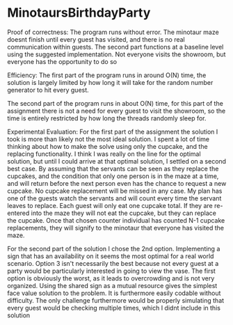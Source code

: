 # MinotaursBirthdayParty

Proof of correctness:
The program runs without error. The minotaur maze doesnt finish until every guest has visited, and there is no real communication within guests. The second part functions at a baseline level using the suggested implementation. Not everyone visits the showroom, but everyone has the opportunity to do so

Efficiency:
The first part of the program runs in around O(N) time, the solution is largely limited by how long it will take for the random number generator to hit every guest.

The second part of the program runs in about O(N) time, for this part of the assignment there is not a need for every guest to visit the showroom, so the time is entirely restricted by how long the threads randomly sleep for. 

Experimental Evaluation:
For the first part of the assignment the solution I took is more than likely not the most ideal solution. I spent a lot of time thinking about how to make the solve using only the cupcake, and the replacing functionality. I think I was really on the line for the optimal solution, but until I could arrive at that optimal solution, I settled on a second best case. By assuming that the servants can be seen as they replace the cupcakes, and the condition that only one person is in the maze at a time, and will return before the next person even has the chance to request a new cupcake. No cupcake replacement will be missed in any case. My plan has one of the guests watch the servants and will count every time the servant leaves to replace. Each guest will only eat one cupcake total. If they are re-entered into the maze they will not eat the cupcake, but they can replace the cupcake. Once that chosen counter individual has counted N-1 cupcake replacements, they will signify to the minotaur that everyone has visited the maze.

For the second part of the solution I chose the 2nd option. Implementing a sign that has an availability on it seems the most optimal for a real world scenario. Option 3 isn't necessarily the best because not every guest at a party would be particularly interested in going to view the vase. The first option is obviously the worst, as it leads to overcrowding and is not very organized. Using the shared sign as a mutual resource gives the simplest face value solution to the problem. It is furthermore easily codable without difficulty. The only challenge furthermore would be properly simulating that every guest would be checking multiple times, which I didnt include in this solution
